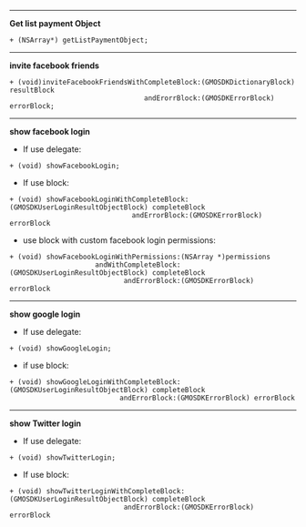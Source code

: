 ------------
**Get list payment Object**

```
+ (NSArray*) getListPaymentObject;
```
-----------
 **invite facebook friends**
 
```
+ (void)inviteFacebookFriendsWithCompleteBlock:(GMOSDKDictionaryBlock) resultBlock
                                 andErorrBlock:(GMOSDKErrorBlock) errorBlock;
```

--------------------
**show facebook login**

- If use delegate:

```
+ (void) showFacebookLogin;
```
- If use block:

```
+ (void) showFacebookLoginWithCompleteBlock:(GMOSDKUserLoginResultObjectBlock) completeBlock
                              andErrorBlock:(GMOSDKErrorBlock) errorBlock
```
- use block with custom facebook login permissions:

```
+ (void) showFacebookLoginWithPermissions:(NSArray *)permissions
                     andWithCompleteBlock:(GMOSDKUserLoginResultObjectBlock) completeBlock
                            andErrorBlock:(GMOSDKErrorBlock) errorBlock
```
---------------
**show google login**

- If use delegate:

 ```
+ (void) showGoogleLogin;
```
- if use block:

 ```
+ (void) showGoogleLoginWithCompleteBlock:(GMOSDKUserLoginResultObjectBlock) completeBlock
                            andErrorBlock:(GMOSDKErrorBlock) errorBlock
```

----------------
 **show Twitter login**
 
 - If use delegate:
 
 ```
+ (void) showTwitterLogin;
```

- If use block:

 ```
+ (void) showTwitterLoginWithCompleteBlock:(GMOSDKUserLoginResultObjectBlock) completeBlock
                             andErrorBlock:(GMOSDKErrorBlock) errorBlock
```